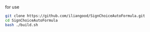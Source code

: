 for use
```bash
git clone https://github.com/iliangood/SignChoiceAutoFormula.git
cd SignChoiceAutoFormula
bash ./build.sh
```
